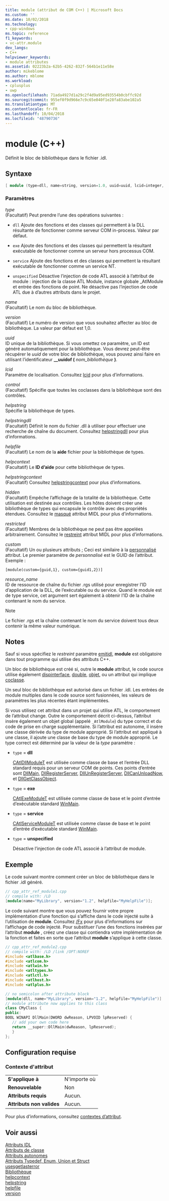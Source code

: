 ```yaml
---
title: module (attribut de COM C++) | Microsoft Docs
ms.custom: ''
ms.date: 10/02/2018
ms.technology:
- cpp-windows
ms.topic: reference
f1_keywords:
- vc-attr.module
dev_langs:
- C++
helpviewer_keywords:
- module attributes
ms.assetid: 02223b2a-62b5-4262-832f-564b1e11e58e
author: mikeblome
ms.author: mblome
ms.workload:
- cplusplus
- uwp
ms.openlocfilehash: 71ada4927d1a29c2f4d9a95ed93554b0cbffc92d
ms.sourcegitcommit: 955ef0f9d966e7c9c65e040f1e28fa83abe102a5
ms.translationtype: MT
ms.contentlocale: fr-FR
ms.lasthandoff: 10/04/2018
ms.locfileid: "48790736"
---
```

# <a name="module-c"></a>module (C++)

Définit le bloc de bibliothèque dans le fichier .idl.

## <a name="syntax"></a>Syntaxe

```cpp
[ module (type=dll, name=string, version=1.0, uuid=uuid, lcid=integer, control=boolean, helpstring=string, helpstringdll=string, helpfile=string, helpcontext=integer, helpstringcontext=integer, hidden=boolean, restricted=boolean, custom=string, resource_name=string,) ];
```

### <a name="parameters"></a>Paramètres

*type*<br/>
(Facultatif) Peut prendre l’une des opérations suivantes :

- `dll` Ajoute des fonctions et des classes qui permettent à la DLL résultante de fonctionner comme serveur COM in-process. Valeur par défaut.

- `exe` Ajoute des fonctions et des classes qui permettent la résultant exécutable de fonctionner comme un serveur hors processus COM.

- `service` Ajoute des fonctions et des classes qui permettent la résultant exécutable de fonctionner comme un service NT.

- `unspecified` Désactive l’injection de code ATL associé à l’attribut de module : injection de la classe ATL Module, instance globale _AtlModule et entrée des fonctions de point. Ne désactive pas l’injection de code ATL due à d’autres attributs dans le projet.

*name*<br/>
(Facultatif) Le nom du bloc de bibliothèque.

*version*<br/>
(Facultatif) Le numéro de version que vous souhaitez affecter au bloc de bibliothèque. La valeur par défaut est 1,0.

*uuid*<br/>
ID unique de la bibliothèque. Si vous omettez ce paramètre, un ID est généré automatiquement pour la bibliothèque. Vous devrez peut-être récupérer le *uuid* de votre bloc de bibliothèque, vous pouvez ainsi faire en utilisant l’identificateur **__uuidof (** *nom_bibliothèque* **)**.

*lcid*<br/>
Paramètre de localisation. Consultez [lcid](/windows/desktop/Midl/lcid) pour plus d’informations.

*control*<br/>
(Facultatif) Spécifie que toutes les coclasses dans la bibliothèque sont des contrôles.

*helpstring*<br/>
Spécifie la bibliothèque de types.

*helpstringdll*<br/>
(Facultatif) Définit le nom du fichier .dll à utiliser pour effectuer une recherche de chaîne du document. Consultez [helpstringdll](/windows/desktop/Midl/helpstringdll) pour plus d’informations.

*helpfile*<br/>
(Facultatif) Le nom de la **aide** fichier pour la bibliothèque de types.

*helpcontext*<br/>
(Facultatif) Le **ID d’aide** pour cette bibliothèque de types.

*helpstringcontext*<br/>
(Facultatif) Consultez [helpstringcontext](helpstringcontext.md) pour plus d’informations.

*hidden*<br/>
(Facultatif) Empêche l’affichage de la totalité de la bibliothèque. Cette utilisation est destinée aux contrôles. Les hôtes doivent créer une bibliothèque de types qui encapsule le contrôle avec des propriétés étendues. Consultez le [masqué](/windows/desktop/Midl/hidden) attribut MIDL pour plus d’informations.

*restricted*<br/>
(Facultatif) Membres de la bibliothèque ne peut pas être appelées arbitrairement. Consultez le [restreint](/windows/desktop/Midl/restricted) attribut MIDL pour plus d’informations.

*custom*<br/>
(Facultatif) Un ou plusieurs attributs ; Ceci est similaire à la [personnalisé](custom-cpp.md) attribut. Le premier paramètre de *personnalisé* est le GUID de l’attribut. Exemple :

```
[module(custom={guid,1}, custom={guid1,2})]
```

*resource_name*<br/>
ID de ressource de chaîne du fichier .rgs utilisé pour enregistrer l’ID d’application de la DLL, de l’exécutable ou du service. Quand le module est de type service, cet argument sert également à obtenir l’ID de la chaîne contenant le nom du service.

> [!NOTE]
> Le fichier .rgs et la chaîne contenant le nom du service doivent tous deux contenir la même valeur numérique.

## <a name="remarks"></a>Notes

Sauf si vous spécifiez le *restreint* paramètre [emitidl](emitidl.md), **module** est obligatoire dans tout programme qui utilise des attributs C++.

Un bloc de bibliothèque est créé si, outre le **module** attribut, le code source utilise également [dispinterface](dispinterface.md), [double](dual.md), [objet](object-cpp.md), ou un attribut qui implique [coclasse](coclass.md).

Un seul bloc de bibliothèque est autorisé dans un fichier .idl. Les entrées de module multiples dans le code source sont fusionnées, les valeurs de paramètres les plus récentes étant implémentées.

Si vous utilisez cet attribut dans un projet qui utilise ATL, le comportement de l’attribut change. Outre le comportement décrit ci-dessus, l’attribut insère également un objet global (appelé `_AtlModule`) du type correct et du code de prise en charge supplémentaire. Si l’attribut est autonome, il insère une classe dérivée du type de module approprié. Si l’attribut est appliqué à une classe, il ajoute une classe de base du type de module approprié. Le type correct est déterminé par la valeur de la *type* paramètre :

- `type` = **dll**

   [CAtlDllModuleT](../../atl/reference/catldllmodulet-class.md) est utilisée comme classe de base et l’entrée DLL standard requis pour un serveur COM de points. Ces points d’entrée sont [DllMain](/windows/desktop/Dlls/dllmain), [DllRegisterServer](https://msdn.microsoft.com/library/windows/desktop/ms682162), [DllUnRegisterServer](https://msdn.microsoft.com/library/windows/desktop/ms691457), [DllCanUnloadNow](/windows/desktop/api/combaseapi/nf-combaseapi-dllcanunloadnow), et [ DllGetClassObject](https://msdn.microsoft.com/library/windows/desktop/dd797891).

- `type` = **exe**

   [CAtlExeModuleT](../../atl/reference/catlexemodulet-class.md) est utilisée comme classe de base et le point d’entrée d’exécutable standard [WinMain](https://msdn.microsoft.com/library/windows/desktop/ms633559).

- `type` = **service**

   [CAtlServiceModuleT](../../atl/reference/catlservicemodulet-class.md) est utilisée comme classe de base et le point d’entrée d’exécutable standard [WinMain](https://msdn.microsoft.com/library/windows/desktop/ms633559).

- `type` = **unspecified**

   Désactive l’injection de code ATL associé à l’attribut de module.

## <a name="example"></a>Exemple

Le code suivant montre comment créer un bloc de bibliothèque dans le fichier .idl généré.

```cpp
// cpp_attr_ref_module1.cpp
// compile with: /LD
[module(name="MyLibrary", version="1.2", helpfile="MyHelpFile")];
```

Le code suivant montre que vous pouvez fournir votre propre implémentation d’une fonction qui s’affiche dans le code injecté suite à l’utilisation de **module**. Consultez [/Fx](../../build/reference/fx-merge-injected-code.md) pour plus d’informations sur l’affichage de code injecté. Pour substituer l’une des fonctions insérées par l’attribut **module** , créez une classe qui contiendra votre implémentation de la fonction et faites en sorte que l’attribut **module** s’applique à cette classe.

```cpp
// cpp_attr_ref_module2.cpp
// compile with: /LD /link /OPT:NOREF
#include <atlbase.h>
#include <atlcom.h>
#include <atlwin.h>
#include <atltypes.h>
#include <atlctl.h>
#include <atlhost.h>
#include <atlplus.h>

// no semicolon after attribute block
[module(dll, name="MyLibrary", version="1.2", helpfile="MyHelpFile")]
// module attribute now applies to this class
class CMyClass {
public:
BOOL WINAPI DllMain(DWORD dwReason, LPVOID lpReserved) {
   // add your own code here
   return __super::DllMain(dwReason, lpReserved);
   }
};
```

## <a name="requirements"></a>Configuration requise

### <a name="attribute-context"></a>Contexte d'attribut

|||
|-|-|
|**S'applique à**|N'importe où|
|**Renouvelable**|Non|
|**Attributs requis**|Aucun.|
|**Attributs non valides**|Aucun.|

Pour plus d’informations, consultez [contextes d’attribut](cpp-attributes-com-net.md#contexts).

## <a name="see-also"></a>Voir aussi

[Attributs IDL](idl-attributes.md)<br/>
[Attributs de classe](class-attributes.md)<br/>
[Attributs autonomes](stand-alone-attributes.md)<br/>
[Attributs Typedef, Enum, Union et Struct](typedef-enum-union-and-struct-attributes.md)<br/>
[usesgetlasterror](usesgetlasterror.md)<br/>
[Bibliothèque](/windows/desktop/Midl/library)<br/>
[helpcontext](helpcontext.md)<br/>
[helpstring](helpstring.md)<br/>
[helpfile](helpfile.md)<br/>
[version](version-cpp.md)  